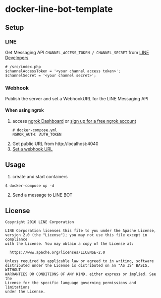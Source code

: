 # docker-line-bot-template

## Setup
### LINE
Get Messaging API `CHANNEL_ACCESS_TOKEN / CHANNEL_SECRET` from [LINE Developers](
https://developers.line.biz/en/docs/messaging-api/getting-started/)  
```
# /src/index.php
$channelAccessToken = '<your channel access token>';
$channelSecret = '<your channel secret>';
```

### Webhook
Publish the server and set a WebhookURL for the LINE Messaging API

#### When using ngrok
1. access [ngrok Dashboard](https://dashboard.ngrok.com/get-started/your-authtoken) or [sign up for a free ngrok account](https://dashboard.ngrok.com/signup)  
    ```
    # docker-compose.yml
    NGROK_AUTH: AUTH_TOKEN
    ```
2. Get public URL from http://localhost:4040
3. [Set a webhook URL](https://developers.line.biz/en/docs/messaging-api/building-bot/#setting-webhook-url)

## Usage
1. create and start containers
```
$ docker-compose up -d
```
2. Send a message to LINE BOT

## License

    Copyright 2016 LINE Corporation

    LINE Corporation licenses this file to you under the Apache License,
    version 2.0 (the "License"); you may not use this file except in compliance
    with the License. You may obtain a copy of the License at:

      https://www.apache.org/licenses/LICENSE-2.0

    Unless required by applicable law or agreed to in writing, software
    distributed under the License is distributed on an "AS IS" BASIS, WITHOUT
    WARRANTIES OR CONDITIONS OF ANY KIND, either express or implied. See the
    License for the specific language governing permissions and limitations
    under the License.
